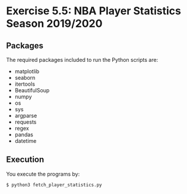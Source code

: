 # Exercise 5.5: NBA Player Statistics Season 2019/2020

## Packages
The required packages included to run the Python scripts are:

- matplotlib
- seaborn
- itertools 
- BeautifulSoup
- numpy
- os
- sys
- argparse
- requests
- regex
- pandas
- datetime

## Execution
You execute the programs by:

```
$ python3 fetch_player_statistics.py
```
